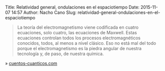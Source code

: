 Title: Relatividad general, ondulaciones en el espaciotiempo
Date: 2015-11-07 14:57
Author: Nacho Cano
Slug: relatividad-general-ondulaciones-en-el-espaciotiempo

> La teoría del electromagnetismo viene codificada en cuatro ecuaciones,
> solo cuatro, las ecuaciones de Maxwell. Estas ecuaciones controlan
> todos los procesos electromagnéticos conocidos, todos, al menos a
> nivel clásico. Eso no está mal del todo porque el electromagnetismo es
> la piedra angular de nuestra tecnología y, de paso, de nuestra
> química.

» [cuentos-cuanticos.com][]

  [cuentos-cuanticos.com]: http://cuentos-cuanticos.com/2015/11/06/relatividad-general-ondulaciones-en-el-espaciotiempo/
    "Relatividad general, ondulaciones en el espaciotiempo"
